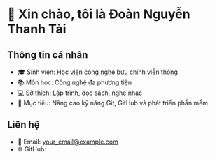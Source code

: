 # 👋 Xin chào, tôi là Đoàn Nguyễn Thanh Tài

## Thông tin cá nhân
- 🎓 Sinh viên: Học viện công nghệ bưu chính viễn thông
- 📚 Môn học: Công nghệ đa phương tiện
- 💻 Sở thích: Lập trình, đọc sách, nghe nhạc
- 🎯 Mục tiêu: Nâng cao kỹ năng Git, GitHub và phát triển phần mềm

## Liên hệ
- 📧 Email: your_email@example.com
- 🌐 GitHub: 
